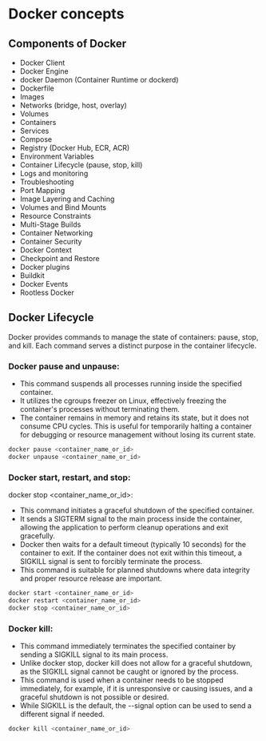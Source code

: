 
# Docker concepts

## Components of Docker
* Docker Client
* Docker Engine
* docker Daemon (Container Runtime or dockerd)
* Dockerfile
* Images
* Networks (bridge, host, overlay)
* Volumes
* Containers
* Services
* Compose
* Registry (Docker Hub, ECR, ACR)
* Environment Variables
* Container Lifecycle (pause, stop, kill)
* Logs and monitoring
* Troubleshooting
* Port Mapping
* Image Layering and Caching
* Volumes and Bind Mounts
* Resource Constraints
* Multi-Stage Builds
* Container Networking
* Container Security
* Docker Context
* Checkpoint and Restore
* Docker plugins
* Buildkit
* Docker Events
* Rootless Docker



## Docker Lifecycle
Docker provides commands to manage the state of containers: pause, stop, and kill. Each command serves a distinct purpose in the container lifecycle.

### Docker pause and unpause:
- This command suspends all processes running inside the specified container. 
- It utilizes the cgroups freezer on Linux, effectively freezing the container's processes without terminating them. 
- The container remains in memory and retains its state, but it does not consume CPU cycles. This is useful for temporarily halting a container for debugging or resource management without losing its current state. 

```bash
docker pause <container_name_or_id>
docker unpause <container_name_or_id>
```

### Docker start, restart, and stop:
docker stop <container_name_or_id>:
* This command initiates a graceful shutdown of the specified container. 
* It sends a SIGTERM signal to the main process inside the container, allowing the application to perform cleanup operations and exit gracefully. 
* Docker then waits for a default timeout (typically 10 seconds) for the container to exit. If the container does not exit within this timeout, a SIGKILL signal is sent to forcibly terminate the process. 
* This command is suitable for planned shutdowns where data integrity and proper resource release are important.

```bash
docker start <container_name_or_id>
docker restart <container_name_or_id>
docker stop <container_name_or_id>
```

### Docker kill:
- This command immediately terminates the specified container by sending a SIGKILL signal to its main process. 
- Unlike docker stop, docker kill does not allow for a graceful shutdown, as the SIGKILL signal cannot be caught or ignored by the process. 
- This command is used when a container needs to be stopped immediately, for example, if it is unresponsive or causing issues, and a graceful shutdown is not possible or desired. 
- While SIGKILL is the default, the --signal option can be used to send a different signal if needed.
```bash
docker kill <container_name_or_id>
```

